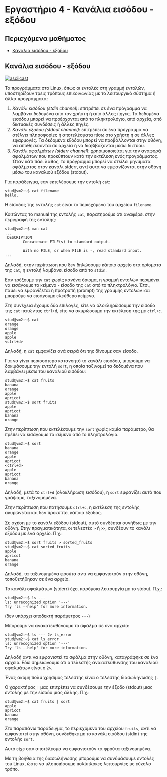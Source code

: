 # Εργαστήριο 4 - Κανάλια εισόδου - εξόδου

## Περιεχόμενα μαθήματος

- [Κανάλια εισόδου - εξόδου](#κανάλια-εισόδου---εξόδου)

## Κανάλια εισόδου - εξόδου
[![asciicast](https://asciinema.org/a/ZG1UaQ4j5455JCXgoEWMFk9aj.svg)](https://asciinema.org/a/ZG1UaQ4j5455JCXgoEWMFk9aj)

Τα προγράμματα στο Linux, όπως οι εντολές στη γραμμή εντολών, υποστηρίζουν τρεις τρόπους επικοινωνίας με το λειτουργικό σύστημα ή άλλα προγράμματα:
1. *Κανάλι εισόδου (stdin channel)*: επιτρέπει σε ένα πρόγραμμα να λαμβάνει δεδομένα από τον χρήστη ή από άλλες πηγές. Τα δεδομένα εισόδου μπορεί να προέρχονται από το πληκτρολόγιο, από αρχεία, από δικτυακές συνδέσεις ή άλλες πηγές.
2. *Κανάλι εξόδου (stdout channel)*: επιτρέπει σε ένα πρόγραμμα να στέλνει πληροφορίες ή αποτελέσματα πίσω στο χρήστη ή σε άλλες εφαρμογές. Τα δεδομένα εξόδου μπορεί να προβάλλονται στην οθόνη, να αποθηκεύονται σε αρχεία ή να διαβιβάζονται μέσω δικτύου.
3. *Κανάλι σφαλμάτων (stderr channel)*: χρησιμοποιείται για την αναφορά σφαλμάτων που προκύπτουν κατά την εκτέλεση ενός προγράμματος. Όταν κάτι πάει λάθος, το πρόγραμμα μπορεί να στείλει μηνύματα σφάλματος στον κανάλι stderr, αντί αυτά να εμφανίζονται στην οθόνη μέσω του καναλιού εξόδου (stdout).

Για παράδειγμα, εαν εκτελέσουμε την εντολή `cat`:

```console
stud@vm2:~$ cat filename 
hello.
```

Η είσοδος της εντολής `cat` είναι το περιεχόμενο του αρχείου `filename`. 

Κοιτώντας το manual της εντολής `cat`, παρατηρούμε ότι αναφέρει στην περιγραφή της εντολής:

```console
stud@vm2:~$ man cat
...
 DESCRIPTION
        Concatenate FILE(s) to standard output.

        With no FILE, or when FILE is -, read standard input.
...
```

Δηλαδή, στην περίπτωση που δεν δηλώσουμε κάποιο αρχείο στα ορίσματα της `cat`, η εντολή λαμβάνει είσοδο από το `stdin`.

Εαν τρέξουμε την `cat` χωρίς κανένα όρισμα, η γραμμή εντολών περιμένει να εισάγουμε το κείμενο - είσοδο της `cat` από το πληκτρολόγιο. Έτσι, παύει να εμφανίζεται η προτροπή (prompt) της γραμμής εντολών και μπορούμε να εισάγουμε ελεύθερο κείμενο.

Στη συνέχεια έχουμε δύο επιλογές, είτε να ολοκληρώσουμε την είσοδο της `cat` πατώντας `ctrl+d`, είτε να ακυρώσουμε την εκτέλεση της με `ctrl+c`.

```console
stud@vm2:~$ cat
orange
orange
apple
apple
<ctrl+d>
```

Δηλαδή, η `cat` εμφανίζει ανά σειρά ότι της δίνουμε σαν είσοδο.

Για να γίνει περισσότερο κατανοητό το κανάλι εισόδου, μπορούμε να δοκιμάσουμε την εντολή `sort`, η οποία ταξινομεί τα δεδομένα που λαμβάνει μέσω του καναλιού εισόδου:

```console
stud@vm2:~$ cat fruits 
banana
orange
apple
apricot
stud@vm2:~$ sort fruits 
apple
apricot
banana
orange
```

Στην περίπτωση που εκτελέσουμε την `sort` χωρίς καμία παράμετρο, θα πρέπει να εισάγουμε το κείμενο από το πληκτρολόγιο.

```console
stud@vm2:~$ sort
banana
orange
apple
apricot
<ctrl+d>
apple
apricot
banana
orange
```

Δηλαδή, μετά το `ctrl+d` (ολοκλήρωση εισόδου), η `sort` εμφανίζει αυτά που γράψαμε, ταξινομημένα.

Στην περίπτωση που πατήσουμε `ctrl+c`, η εκτέλεση της εντολής ακυρώνεται και δεν προκύπτει κάποια έξοδος.

Σε σχέση με το κανάλι εξόδου (stdout), αυτό συνδέεται συνήθως με την οθόνη. Στην πραγματικότητα, οι τελεστές `>` ή `>>`, συνδέουν το κανάλι εξόδου με ένα αρχείο. Π.χ.:

```console
stud@vm2:~$ sort fruits > sorted_fruits
stud@vm2:~$ cat sorted_fruits 
apple
apricot
banana
orange
```

Δηλαδή, τα ταξινομημένα φρούτα αντι να εμφανιστούν στην οθόνη, τοποθετήθηκαν σε ένα αρχείο.

Το κανάλι σφαλμάτων (stderr) έχει παρόμοια λειτουργία με το stdout. Π.χ.:

```console
stud@vm2:~$ ls ---
ls: unrecognized option '---'
Try 'ls --help' for more information.
```
(δεν υπάρχει αποδεκτή παράμετρος `---`)

Μπορούμε να ανακατευθύνουμε το σφάλμα σε ένα αρχείο:

```console
stud@vm2:~$ ls --- 2> ls_error
stud@vm2:~$ cat ls_error 
ls: unrecognized option '---'
Try 'ls --help' for more information.
```

Δηλαδή αντι να εμφανιστεί το σφάλμα στην οθόνη, καταγράφηκε σε ένα αρχείο. Εδώ σημειώνουμε ότι ο τελεστής ανακατεύθυνσης του καναλιού σφαλμάτων είναι ο `2>`.

Ένας ακόμη πολύ χρήσιμος τελεστής είναι ο τελεστής διασωλήνωσης `|`.

Ο χαρακτήρας `|` μας επιτρέπει να συνδέσουμε την έξοδο (stdout) μιας εντολής με την είσοδο μιας άλλης. Π.χ.:

```console
stud@vm2:~$ cat fruits | sort
apple
apricot
banana
orange
```

Στο παραπάνω παράδειγμα, το περιεχόμενο του αρχείου `fruits`, αντί να εμφανιστεί στην οθόνη, συνδέθηκε με το κανάλι εισόδου (stdin) της εντολής `sort`. 

Αυτό είχε σαν αποτέλεσμα να εμφανιστούν τα φρούτα ταξινομημένα.

Με τη βοήθεια της διασωλήνωσης μπορούμε να συνδυάσουμε εντολές του Linux, ώστε να υλοποιήσουμε πολύπλοκες λειτουργίες με εύκολο τρόπο.
